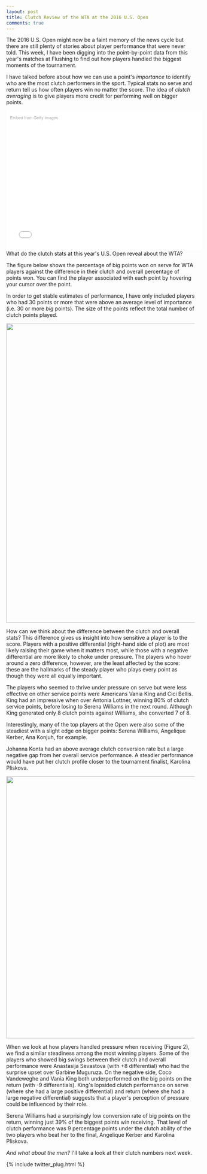 ```yaml
---
layout: post
title: Clutch Review of the WTA at the 2016 U.S. Open
comments: true
---
```


The 2016 U.S. Open might now be a faint memory of the news cycle but there are still plenty of stories about player performance that were never told. This week, I have been digging into the point-by-point data from this year's matches at Flushing to find out how players handled the biggest moments of the tournament. 

I have talked before about how we can use a point's _importance_ to identify who are the most clutch performers in the sport. Typical stats no serve and return tell us how often players win no matter the score. The idea of _clutch averaging_ is to give players more credit for performing well on bigger points. 

<div class="getty embed image" style="background-color:#fff;display:inline-block;font-family:'Helvetica Neue',Helvetica,Arial,sans-serif;color:#a7a7a7;font-size:11px;width:100%;max-width:594px;float:left;padding:2%;"><div style="padding:0;margin:0;text-align:left;"><a href="http://www.gettyimages.com/detail/600664130" target="_blank" style="color:#a7a7a7;text-decoration:none;font-weight:normal !important;border:none;display:inline-block;">Embed from Getty Images</a></div><div style="overflow:hidden;position:relative;height:0;padding:66.666667% 0 0 0;width:100%;"><iframe src="//embed.gettyimages.com/embed/600664130?et=NjlledotQyVOo5gCgyAYlg&viewMoreLink=off&sig=jCuJ4egfELgRYwbGbUYm9_7KHva3zdUuWKmHwuJYtzg=&caption=true" width="594" height="396" scrolling="no" frameborder="0" style="display:inline-block;position:absolute;top:0;left:0;width:100%;height:100%;margin:0;"></iframe></div><p style="margin:0;"></p></div>

What do the clutch stats at this year's U.S. Open reveal about the WTA?

The figure below shows the percentage of big points won on serve for WTA players against the difference in their clutch and overall percentage of points won. You can find the player associated with each point by hovering your cursor over the point.

In order to get stable estimates of performance, I have only included players who had 30 points or more that were above an average level of importance (i.e. 30 or more _big_ points). The size of the points reflect the total number of clutch points played. 


<div>
    <a href="https://plot.ly/~on-the-t/950/" target="_blank" title="" style="display: block; text-align: center;"><img src="https://plot.ly/~on-the-t/950.png" alt="" style="max-width: 100%;width: 800px;"  width="800" onerror="this.onerror=null;this.src='https://plot.ly/404.png';" /></a>
    <script data-plotly="on-the-t:950"  src="https://plot.ly/embed.js" async></script>
</div>


How can we think about the difference between the clutch and overall stats? This difference gives us insight into how sensitive a player is to the score. Players with a positive differential (right-hand side of plot) are most likely raising their game when it matters most, while those with a negative differential are more likely to choke under pressure. The players who hover around a zero difference, however, are the least affected by the score: these are the hallmarks of the steady player who plays every point as though they were all equally important. 

The players who seemed to thrive under pressure on serve but were less effective on other service points were Americans Vania King and Cici Bellis. King had an impressive when over Antonia Lottner, winning 80% of clutch service points, before losing to Serena Williams in the next round. Although King generated only 8 clutch points against Williams, she converted 7 of 8.

Interestingly, many of the top players at the Open were also some of the steadiest with a slight edge on bigger points: Serena Williams, Angelique Kerber, Ana Konjuh, for example.

Johanna Konta had an above average clutch conversion rate but a large negative gap from her overall service performance. A steadier performance would have put her clutch profile closer to the tournament finalist, Karolina Pliskova.


<div>
    <a href="https://plot.ly/~on-the-t/952/" target="_blank" title="" style="display: block; text-align: center;"><img src="https://plot.ly/~on-the-t/952.png" alt="" style="max-width: 100%;width: 700px;"  width="700" onerror="this.onerror=null;this.src='https://plot.ly/404.png';" /></a>
    <script data-plotly="on-the-t:952"  src="https://plot.ly/embed.js" async></script>
</div>

When we look at how players handled pressure when receiving (Figure 2), we find a similar steadiness among the most winning players. Some of the players who showed big swings between their clutch and overall performance were Anastasija Sevastova (with +8 differential) who had the surprise upset over Garbine Muguruza. On the negative side, Coco Vandeweghe and Vania King both underperformed on the big points on the return (with -9 differentials). King's lopsided clutch performance on serve (where she had a large positive differential) and return (where she had a large negative differential) suggests that a player's perception of pressure could be influenced by their role.

Serena Williams had a surprisingly low conversion rate of big points on the return, winning just 39% of the biggest points win receiving. That level of clutch performance was 9 percentage points under the clutch ability of the two players who beat her to the final, Angelique Kerber and Karolina Pliskova. 

_And what about the men?_ I'll take a look at their clutch numbers next week. 

{% include twitter_plug.html %}
